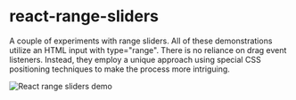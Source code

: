 # react-range-sliders    
A couple of experiments with range sliders. All of these demonstrations utilize an HTML input with type="range". There is no reliance on drag event listeners. Instead, they employ a unique approach using special CSS positioning techniques to make the process more intriguing.        

![React range sliders demo](https://res.cloudinary.com/ds574fco0/image/upload/v1686839707/github/ogImg_tgeaiy.png)    